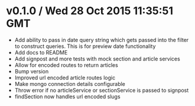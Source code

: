 v0.1.0 / Wed 28 Oct 2015 11:35:51 GMT
=====================================
* Add ability to pass in date query string which gets passed into the filter to construct queries. This is for preview date functionality
* Add docs to README
* Add signpost and more tests with mock section and article services
* Allow for encoded routes to return articles
* Bump version
* Improved url encoded article routes logic
* Make mongo connection details configurable
* Throw error if no articleService or sectionService is passed to signpost
* findSection now handles url encoded slugs

